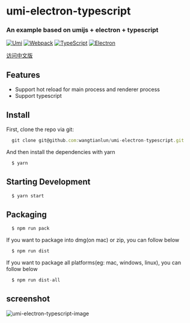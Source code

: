 # umi-electron-typescript

### An example based on umijs + electron + typescript

[![Umi](https://img.souche.com/f2e/a92fc3dfdb4918578861c42bbfcfaf7f.png)](https://umijs.org/)
[![Webpack](https://img.souche.com/f2e/cdc96229f3f9b7068a9b13f7658a9b0e.png)](https://webpack.js.org/)
[![TypeScript](https://img.souche.com/f2e/abaffc28828246dcca08eae82a0b34c3.png)](https://www.typescriptlang.org/)
[![Electron](https://img.souche.com/f2e/4f18b23a82d106ce023cdaf17c6dfd51.png)](https://electronjs.org/)

[访问中文版](https://github.com/wangtianlun/umi-electron-typescript/blob/master/README.zh-CN.md)

## Features
- Support hot reload for main process and renderer process
- Support typescript

## Install

First, clone the repo via git:

```javascript
  git clone git@github.com:wangtianlun/umi-electron-typescript.git
```

And then install the dependencies with yarn

```javascript
  $ yarn
```

## Starting Development

```javascript
  $ yarn start
```

## Packaging

```javascript
  $ npm run pack
```

If you want to package into dmg(on mac) or zip, you can follow below

```javascript
  $ npm run dist
```

If you want to package all platforms(eg: mac, windows, linux), you can follow below

```javascript
  $ npm run dist-all
```

## screenshot

![umi-electron-typescript-image](https://img.souche.com/f2e/f26a29f3232f33dfa1ade9b48df64b6b.png)

